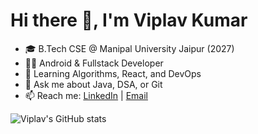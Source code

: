 # Hi there 👋, I'm Viplav Kumar

- 🎓 B.Tech CSE @ Manipal University Jaipur (2027)
- 👨‍💻 Android & Fullstack Developer
- 🌱 Learning Algorithms, React, and DevOps
- 💬 Ask me about Java, DSA, or Git
- 📫 Reach me: [LinkedIn]((https://www.linkedin.com/in/viplav-kumar/)) | [Email](mailto:viplav1998@gmail.com)

![Viplav's GitHub stats](https://github-readme-stats.vercel.app/api?username=viplavkumar&show_icons=true&theme=radical)
